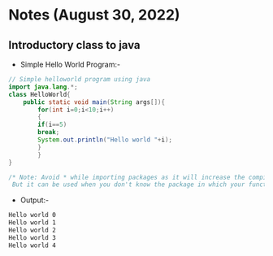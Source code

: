 # Notes (August 30, 2022)

## Introductory class to java

- Simple Hello World Program:-

```java
// Simple helloworld program using java
import java.lang.*;
class HelloWorld{
	public static void main(String args[]){
		for(int i=0;i<10;i++)
		{
		if(i==5)
		break;
		System.out.println("Hello world "+i);
		}
		}
}

/* Note: Avoid * while importing packages as it will increase the compile time.
 But it can be used when you don't know the package in which your function resides. */
```

- Output:-

```bash
Hello world 0
Hello world 1
Hello world 2
Hello world 3
Hello world 4
```
